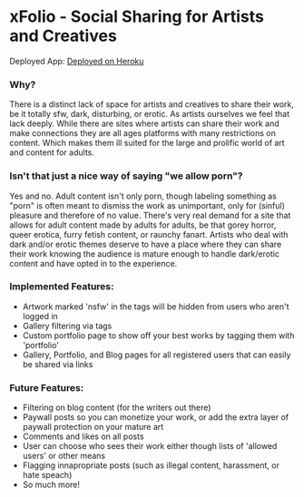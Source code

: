 # xFolio - Social Sharing for Artists and Creatives

Deployed App: [Deployed on Heroku](https://xfolio-beta.herokuapp.com)

### Why?

There is a distinct lack of space for artists and creatives to share their work, be it totally sfw, dark, disturbing, or erotic. As artists ourselves we feel that lack deeply. While there are sites where artists can share their work and make connections they are all ages platforms with many restrictions on content. Which makes them ill suited for the large and prolific world of art and content for adults.

### Isn't that just a nice way of saying "we allow porn"?

Yes and no. Adult content isn't only porn, though labeling something as "porn" is often meant to dismiss the work as unimportant, only for (sinful) pleasure and therefore of no value. There's very real demand for a site that allows for adult content made by adults for adults, be that gorey horror, queer erotica, furry fetish content, or raunchy fanart. Artists who deal with dark and/or erotic themes deserve to have a place where they can share their work knowing the audience is mature enough to handle dark/erotic content and have opted in to the experience. 

### Implemented Features:
* Artwork marked 'nsfw' in the tags will be hidden from users who aren't logged in
* Gallery filtering via tags
* Custom portfolio page to show off your best works by tagging them with 'portfolio' 
* Gallery, Portfolio, and Blog pages for all registered users that can easily be shared via links

### Future Features:
* Filtering on blog content (for the writers out there)
* Paywall posts so you can monetize your work, or add the extra layer of paywall protection on your mature art
* Comments and likes on all posts
* User can choose who sees their work either though lists of 'allowed users' or other means
* Flagging innapropriate posts (such as illegal content, harassment, or hate speach)
* So much more!